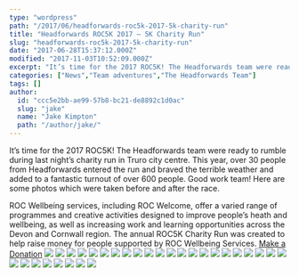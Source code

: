 ```yaml
---
type: "wordpress"
path: "/2017/06/headforwards-roc5k-2017-5k-charity-run"
title: "Headforwards ROC5K 2017 – 5K Charity Run"
slug: "headforwards-roc5k-2017-5k-charity-run"
date: "2017-06-28T15:37:12.000Z"
modified: "2017-11-03T10:52:09.000Z"
excerpt: "It’s time for the 2017 ROC5K! The Headforwards team were ready to rumble during last night’s charity run in Truro city centre. This year, over 30 people from Headforwards entered the run and braved the terrible weather and added to a fantastic turnout of over 600 people. Good work team! Here are some photos which …"
categories: ["News","Team adventures","The Headforwards Team"]
tags: []
author:
  id: "ccc5e2bb-ae99-57b8-bc21-de8892c1d0ac"
  slug: "jake"
  name: "Jake Kimpton"
  path: "/author/jake/"
---
```

It’s time for the 2017 ROC5K! The Headforwards team were ready to rumble during last night’s charity run in Truro city centre. This year, over 30 people from Headforwards entered the run and braved the terrible weather and added to a fantastic turnout of over 600 people. Good work team! Here are some photos which were taken before and after the race.

ROC Wellbeing services, including ROC Welcome, offer a varied range of programmes and creative activities designed to improve people’s heath and wellbeing, as well as increasing work and learning opportunities across the Devon and Cornwall region. The annual ROC5K Charity Run was created to help raise money for people supported by ROC Wellbeing Services. [Make a Donation](https://www.unitedresponse.org.uk/donate/donate-now/5/credit-card)
![](/wp-content/uploads/2017/06/IMG_0425-web-2048.jpg)
![](/wp-content/uploads/2017/06/IMG_7270.jpg)
![](/wp-content/uploads/2017/06/IMG_7271.jpg)
![](/wp-content/uploads/2017/06/IMG_7279.jpg)
![](/wp-content/uploads/2017/06/IMG_7281.jpg)
![](/wp-content/uploads/2017/06/IMG_7283.jpg)
![](/wp-content/uploads/2017/06/IMG_7300.jpg)
![](/wp-content/uploads/2017/06/IMG_7302.jpg)
![](/wp-content/uploads/2017/06/IMG_7342.jpg)
![](/wp-content/uploads/2017/06/IMG_7346.jpg)
![](/wp-content/uploads/2017/06/IMG_7359.jpg)
![](/wp-content/uploads/2017/06/IMG_7365.jpg)
![](/wp-content/uploads/2017/06/IMG_7378.jpg)
![](/wp-content/uploads/2017/06/IMG_7392.jpg)
![](/wp-content/uploads/2017/06/IMG_7394.jpg)
![](/wp-content/uploads/2017/06/IMG_7396.jpg)
![](/wp-content/uploads/2017/06/IMG_7418.jpg)
![](/wp-content/uploads/2017/06/IMG_7436.jpg)
![](/wp-content/uploads/2017/06/IMG_7490.jpg)
![](/wp-content/uploads/2017/06/IMG_7492.jpg)
![](/wp-content/uploads/2017/06/IMG_7495.jpg)
![](/wp-content/uploads/2017/06/IMG_7499.jpg)
![](/wp-content/uploads/2017/06/IMG_7501.jpg)
![](/wp-content/uploads/2017/06/IMG_7504.jpg)
![](/wp-content/uploads/2017/06/IMG_7512.jpg)
![](/wp-content/uploads/2017/06/IMG_7529.jpg)
![](/wp-content/uploads/2017/06/IMG_7538.jpg)
![](/wp-content/uploads/2017/06/IMG_7563.jpg)
![](/wp-content/uploads/2017/06/IMG_7570.jpg)
![](/wp-content/uploads/2017/06/IMG_7582.jpg)